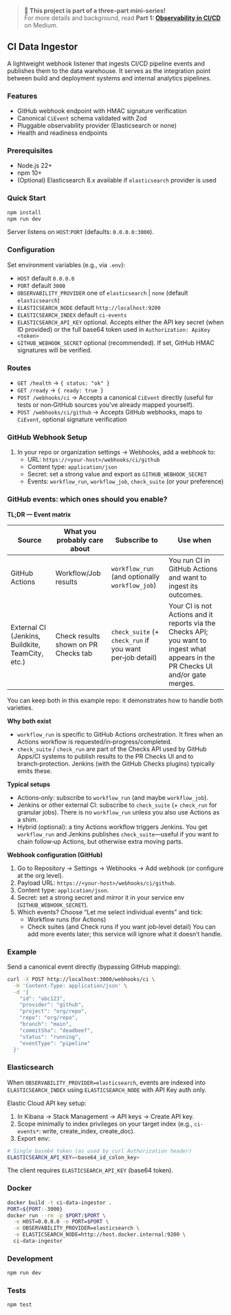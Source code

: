 
> **📘 This project is part of a three-part mini-series!**  
> For more details and background, read **Part 1: [Observability in CI/CD]([https://your-medium-link.com](https://medium.com/p/1c9b3d7e717a#928e-80907836b0d6))** on Medium.


## CI Data Ingestor

A lightweight webhook listener that ingests CI/CD pipeline events and publishes them to the data warehouse. It serves as the integration point between build and deployment systems and internal analytics pipelines.

### Features
- GitHub webhook endpoint with HMAC signature verification
- Canonical `CiEvent` schema validated with Zod
- Pluggable observability provider (Elasticsearch or none)
- Health and readiness endpoints

### Prerequisites
- Node.js 22+
- npm 10+
- (Optional) Elasticsearch 8.x available if `elasticsearch` provider is used

### Quick Start
```bash
npm install
npm run dev
```
Server listens on `HOST`:`PORT` (defaults: `0.0.0.0:3000`).

### Configuration
Set environment variables (e.g., via `.env`):
- `HOST` default `0.0.0.0`
- `PORT` default `3000`
- `OBSERVABILITY_PROVIDER` one of `elasticsearch` | `none` (default `elasticsearch`)
- `ELASTICSEARCH_NODE` default `http://localhost:9200`
- `ELASTICSEARCH_INDEX` default `ci-events`
- `ELASTICSEARCH_API_KEY` optional. Accepts either the API key secret (when ID provided) or the full base64 token used in `Authorization: ApiKey <token>`
- `GITHUB_WEBHOOK_SECRET` optional (recommended). If set, GitHub HMAC signatures will be verified.

### Routes
- `GET /health` → `{ status: "ok" }`
- `GET /ready` → `{ ready: true }`
- `POST /webhooks/ci` →  Accepts a canonical `CiEvent` directly (useful for tests or non‑GitHub sources you’ve already mapped yourself).
- `POST /webhooks/ci/github` → Accepts GitHub webhooks, maps to `CiEvent`, optional signature verification

### GitHub Webhook Setup
1. In your repo or organization settings → Webhooks, add a webhook to:
   - URL: `https://<your-host>/webhooks/ci/github`
   - Content type: `application/json`
   - Secret: set a strong value and export as `GITHUB_WEBHOOK_SECRET`
   - Events: `workflow_run`, `workflow_job`, `check_suite` (or your preference)

### GitHub events: which ones should you enable?

**TL;DR — Event matrix**

| Source | What you probably care about | Subscribe to | Use when |
|---|---|---|---|
| GitHub Actions | Workflow/Job results | `workflow_run` (and optionally `workflow_job`) | You run CI in GitHub Actions and want to ingest its outcomes. |
| External CI (Jenkins, Buildkite, TeamCity, etc.) | Check results shown on PR Checks tab | `check_suite` (+ `check_run` if you want per‑job detail) | Your CI is not Actions and it reports via the Checks API; you want to ingest what appears in the PR Checks UI and/or gate merges. |

You can keep both in this example repo: it demonstrates how to handle both varieties.

**Why both exist**
- `workflow_run` is specific to GitHub Actions orchestration. It fires when an Actions workflow is requested/in‑progress/completed.
- `check_suite` / `check_run` are part of the Checks API used by GitHub Apps/CI systems to publish results to the PR Checks UI and to branch‑protection. Jenkins (with the GitHub Checks plugins) typically emits these.

**Typical setups**
- Actions‑only: subscribe to `workflow_run` (and maybe `workflow_job`).
- Jenkins or other external CI: subscribe to `check_suite` (+ `check_run` for granular jobs). There is no `workflow_run` unless you also use Actions as a shim.
- Hybrid (optional): a tiny Actions workflow triggers Jenkins. You get `workflow_run` and Jenkins publishes `check_suite`—useful if you want to chain follow‑up Actions, but otherwise extra moving parts.

**Webhook configuration (GitHub)**
1. Go to Repository → Settings → Webhooks → Add webhook (or configure at the org level).
2. Payload URL: `https://<your-host>/webhooks/ci/github`.
3. Content type: `application/json`.
4. Secret: set a strong secret and mirror it in your service env (`GITHUB_WEBHOOK_SECRET`).
5. Which events? Choose “Let me select individual events” and tick:
   - Workflow runs (for Actions)
   - Check suites (and Check runs if you want job‑level detail)
   You can add more events later; this service will ignore what it doesn’t handle.

### Example
Send a canonical event directly (bypassing GitHub mapping):
```bash
curl -X POST http://localhost:3000/webhooks/ci \
  -H 'Content-Type: application/json' \
  -d '{
    "id": "abc123",
    "provider": "github",
    "project": "org/repo",
    "repo": "org/repo",
    "branch": "main",
    "commitSha": "deadbeef",
    "status": "running",
    "eventType": "pipeline"
  }'
```

### Elasticsearch
When `OBSERVABILITY_PROVIDER=elasticsearch`, events are indexed into `ELASTICSEARCH_INDEX` using `ELASTICSEARCH_NODE` with API Key auth only.

Elastic Cloud API key setup:
1. In Kibana → Stack Management → API keys → Create API key.
2. Scope minimally to index privileges on your target index (e.g., `ci-events*`: write, create_index, create_doc).
3. Export env:
```bash
# Single base64 token (as used by curl Authorization header)
ELASTICSEARCH_API_KEY=<base64_id_colon_key>
```
The client requires `ELASTICSEARCH_API_KEY` (base64 token).

### Docker
```bash
docker build -t ci-data-ingestor .
PORT=${PORT:-3000}
docker run --rm -p $PORT:$PORT \
  -e HOST=0.0.0.0 -e PORT=$PORT \
  -e OBSERVABILITY_PROVIDER=elasticsearch \
  -e ELASTICSEARCH_NODE=http://host.docker.internal:9200 \
  ci-data-ingestor
```

### Development
```bash
npm run dev
```

### Tests
```bash
npm test
```
